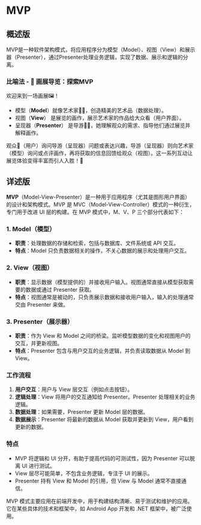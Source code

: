# MVP

## 概述版

MVP是一种软件架构模式，将应用程序分为模型（Model）、视图（View）和展示器（Presenter），通过Presenter处理业务逻辑，实现了数据、展示和逻辑的分离。

### 比喻法 - 🎨 **画展导览：探索MVP**

欢迎来到一场画展🖼️！  
- 模型（**Model**）就像艺术家👩‍🎨，创造精美的艺术品（数据处理）。
- 视图（**View**） 是展览的画作，展示艺术家的作品给大众看（用户界面）。
- 呈现器（**Presenter**） 是导游👩‍🏫，她理解观众的需求、指导他们通过展览并解释画作。

观众👥（用户）询问导游（呈现器）问题或表达兴趣，导游（呈现器）则向艺术家（模型）询问或点评画作，再将获取的信息回馈给观众（视图）。这一系列互动让展览体验变得丰富而引人入胜！🌟

## 详述版

**MVP**（Model-View-Presenter）是一种用于应用程序（尤其是图形用户界面）的设计和架构模式。MVP 是 MVC（Model-View-Controller）模式的一种衍生，专门用于改进 UI 层的构建。在 MVP 模式中，M、V、P 三个部分代表如下：

### 1. Model（模型）
- **职责**：处理数据的存储和检索，包括与数据库、文件系统或 API 交互。
- **特点**：Model 只负责数据相关的操作，不关心数据的展示和处理用户交互。
  
### 2. View（视图）
- **职责**：显示数据（模型提供的）并接收用户输入。视图通常直接从模型获取需要的数据或通过 Presenter 获取。
- **特点**：视图通常是被动的，只负责展示数据和接收用户输入，输入的处理通常交由 Presenter 来做。

### 3. Presenter（展示器）
- **职责**：作为 View 和 Model 之间的桥梁。监听模型数据的变化和视图用户的交互，并更新视图。
- **特点**：Presenter 包含与用户交互的业务逻辑，并负责读取数据从 Model 到 View。

### 工作流程
1. **用户交互**：用户与 View 层交互（例如点击按钮）。
2. **逻辑处理**：View 将用户的交互通知给 Presenter。Presenter 处理相关的业务逻辑。
3. **数据处理**：如果需要，Presenter 更新 Model 层的数据。
4. **数据展示**：Presenter 将最新的数据从 Model 获取并更新到 View，用户看到更新的数据。

### 特点
- MVP 将逻辑和 UI 分开，有助于提高代码的可测试性，因为 Presenter 可以脱离 UI 进行测试。
- View 层尽可能简单，不包含业务逻辑，专注于 UI 的展示。
- Presenter 持有 View 和 Model 的引用，但 View 与 Model 通常不直接通信。
  
MVP 模式主要应用在前端开发中，用于构建结构清晰、易于测试和维护的应用。它在某些具体的技术和框架中，如 Android App 开发和 .NET 框架中，被广泛使用。